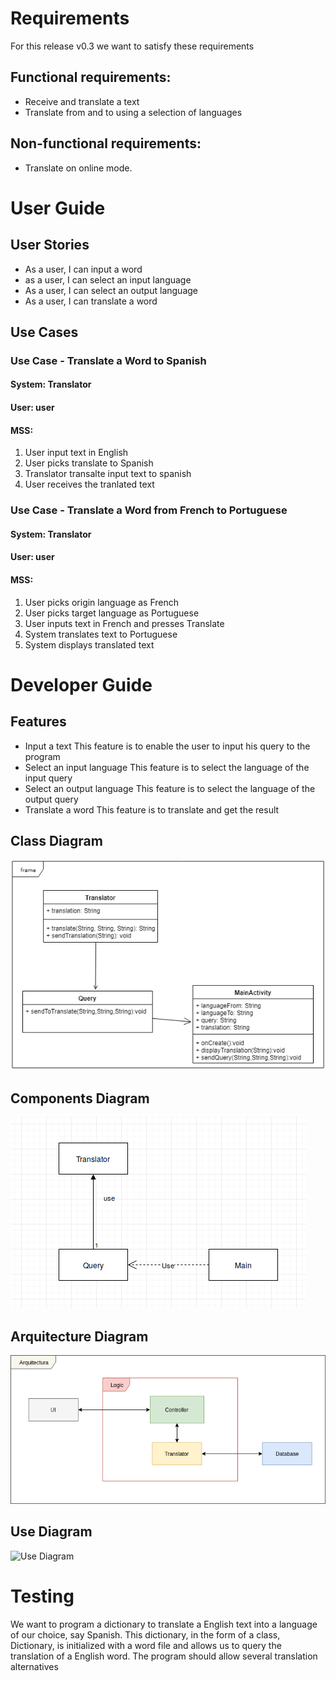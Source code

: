 # Requirements

For this release v0.3 we want to satisfy these requirements
## Functional requirements:
- Receive and translate a text
- Translate from and to using a selection of languages

## Non-functional requirements:
- Translate on online mode.

# User Guide

## User Stories

- As a user, I can input a word
- as a user, I can select an input language
- As a user, I can select an output language
- As a user, I can translate a word

## Use Cases

### Use Case - Translate a Word to Spanish
#### System: Translator
#### User: user
#### MSS:
1. User input text in English
2. User picks translate to Spanish
3. Translator transalte input text to spanish
4. User receives the tranlated text

### Use Case - Translate a Word from French to Portuguese
#### System: Translator
#### User: user
#### MSS:
1. User picks origin language as French
2. User picks target language as Portuguese
3. User inputs text in French and presses Translate
4. System translates text to Portuguese
5. System displays translated text


# Developer Guide

## Features

- Input a text
This feature is to enable the user to input his query to the program
- Select an input language
This feature is to select the language of the input query
- Select an output language
This feature is to select the language of the output query
- Translate a word
This feature is to translate and get the result

## Class Diagram
![Class Diagram](ClassDiagramDictionary.png)
## Components Diagram
![Components](components.png)
## Arquitecture Diagram
![Arquitecture](traductorArqui.png)
## Use Diagram
![Use Diagram](DiagramdeUsoTranslator.png)
# Testing

We want to program a dictionary to translate a English text into a language of our choice, say Spanish.  This dictionary, in the form of a class, Dictionary, is initialized with a word file and allows us to query the translation of a English word.  The program should allow several translation alternatives
